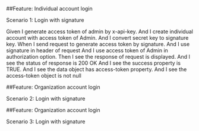 ##Feature: Individual account login

Scenario 1: Login with signature

Given I generate access token of admin by x-api-key.
And I create individual account with access token of Admin.
And I convert secret key to signature key.
When I send request to generate access token by signature.
And I use signature in header of request
And I use access token of Admin in authorization option.
Then I see the response of request is displayed.
And I see the status of response is 200 OK
And I see the success property is TRUE.
And I see the data object has access-token property.
And I see the access-token object is not null


##Feature: Organization account login

Scenario 2: Login with signature

##Feature: Organization account login

Scenario 3: Login with signature
